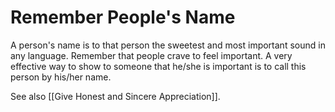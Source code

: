 # Remember People's Name

A person's name is to that person the sweetest and most important sound in any language. Remember that people crave to feel important. A very effective way to show to someone that he/she is important is to call this person by his/her name.


See also [[Give Honest and Sincere Appreciation]].